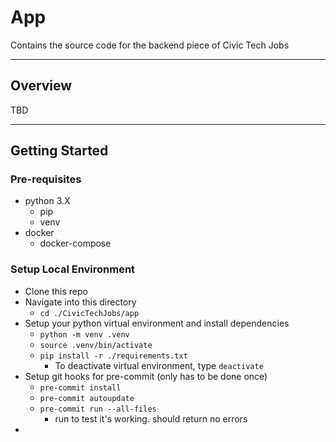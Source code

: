 # App

Contains the source code for the backend piece of Civic Tech Jobs

---
## Overview
TBD

---
## Getting Started
### Pre-requisites
- python 3.X
  - pip
  - venv
- docker
  - docker-compose

### Setup Local Environment
- Clone this repo
- Navigate into this directory
  - `cd ./CivicTechJobs/app`
- Setup your python virtual environment and install dependencies
  - `python -m venv .venv`
  - `source .venv/bin/activate`
  - `pip install -r ./requirements.txt`
    - To deactivate virtual environment, type `deactivate`
- Setup git hooks for pre-commit (only has to be done once)
  - `pre-commit install`
  - `pre-commit autoupdate`
  - `pre-commit run --all-files`
    - run to test it's working. should return no errors
- 